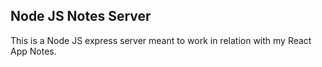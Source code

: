 ## Node JS Notes Server
This is a Node JS express server meant to work in relation with my React App Notes.
